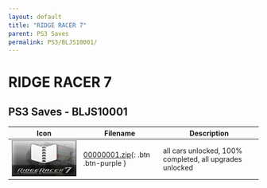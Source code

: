 ```yaml
---
layout: default
title: "RIDGE RACER 7"
parent: PS3 Saves
permalink: PS3/BLJS10001/
---
```

# RIDGE RACER 7

## PS3 Saves - BLJS10001

| Icon | Filename | Description |
|------|----------|-------------|
| ![RIDGE RACER 7](ICON0.PNG) | [00000001.zip](00000001.zip){: .btn .btn-purple } | all cars unlocked, 100% completed, all upgrades unlocked |
